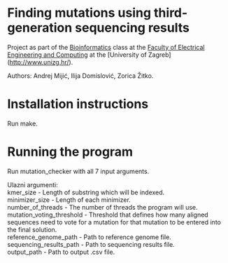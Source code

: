 # Finding mutations using third-generation sequencing results
Project as part of the [Bioinformatics](https://www.fer.unizg.hr/predmet/bio) class at the [Faculty of Electrical Engineering and Computing](https://www.fer.unizg.hr/) at the [University of Zagreb] (http://www.unizg.hr/).

Authors: Andrej Mijić, Ilija Domislović, Zorica Žitko.

# Installation instructions
Run make.

# Running the program
Run mutation_checker with all 7 input arguments.

Ulazni argumenti:<br/>
kmer_size - Length of substring which will be indexed.<br/>
minimizer_size - Length of each minimizer.<br/>
number_of_threads - The number of threads the program will use.<br/>
mutation_voting_threshold - Threshold that defines how many aligned sequences need to vote for a mutation for that mutation to be entered into the final solution.<br/>
reference_genome_path - Path to reference genome file.<br/>
sequencing_results_path - Path to sequencing results file.<br/>
output_path - Path to output .csv file.<br/>
